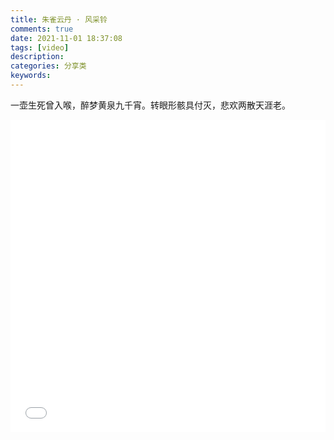 ```yaml
---
title: 朱雀云丹 · 风采铃
comments: true
date: 2021-11-01 18:37:08
tags: [video]
description:
categories: 分享类
keywords:
---
```

一壶生死曾入喉，醉梦黄泉九千宵。转眼形骸具付灭，悲欢两散天涯老。
<!-- more -->
<!-- <iframe src="//player.bilibili.com/player.html?aid=54488812&bvid=BV1Z4411n7my&cid=95263211&page=1" scrolling="no" border="0" frameborder="no" framespacing="0" allowfullscreen="true" width="100%" height="500px"> </iframe>
 -->
<iframe src="//player.bilibili.com/player.html?aid=54488812&bvid=BV1Z4411n7my&cid=95263211&page=1&high_quality=1&danmaku=0" allowfullscreen="allowfullscreen" width="100%" height="500" scrolling="no" frameborder="0" sandbox="allow-top-navigation allow-same-origin allow-forms allow-scripts"></iframe>